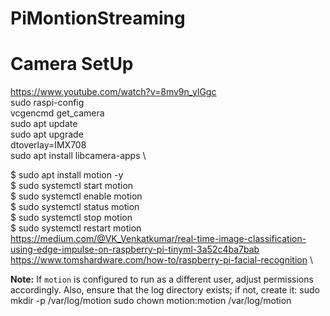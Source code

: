 # PiMontionStreaming

# Camera SetUp
https://www.youtube.com/watch?v=8mv9n_ylGgc \
sudo raspi-config \
vcgencmd get_camera \
sudo apt update \
sudo apt upgrade \
dtoverlay=IMX708 \
sudo apt install libcamera-apps \

$ sudo apt install motion -y \
$ sudo systemctl start motion \
$ sudo systemctl enable motion \
$ sudo systemctl status motion \
$ sudo systemctl stop motion \
$ sudo systemctl restart motion \
https://medium.com/@VK_Venkatkumar/real-time-image-classification-using-edge-impulse-on-raspberry-pi-tinyml-3a52c4ba7bab \
https://www.tomshardware.com/how-to/raspberry-pi-facial-recognition \


**Note:** If `motion` is configured to run as a different user, adjust permissions accordingly. Also, ensure that the log directory exists; if not, create it:
sudo mkdir -p /var/log/motion
sudo chown motion:motion /var/log/motion
